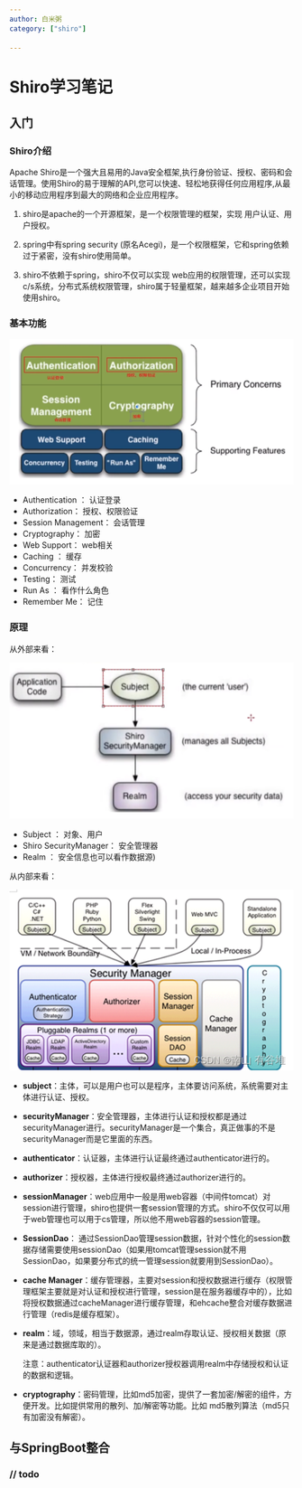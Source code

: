 ```yaml
---
author: 白米粥
category: ["shiro"]

---
```


<!-- more -->

# Shiro学习笔记

## 入门

### Shiro介绍

Apache Shiro是一个强大且易用的Java安全框架,执行身份验证、授权、密码和会话管理。使用Shiro的易于理解的API,您可以快速、轻松地获得任何应用程序,从最小的移动应用程序到最大的网络和企业应用程序。

1. shiro是apache的一个开源框架，是一个权限管理的框架，实现 用户认证、用户授权。

2. spring中有spring security (原名Acegi)，是一个权限框架，它和spring依赖过于紧密，没有shiro使用简单。

3.  shiro不依赖于spring，shiro不仅可以实现 web应用的权限管理，还可以实现c/s系统，分布式系统权限管理，shiro属于轻量框架，越来越多企业项目开始使用shiro。


### 基本功能

![基本功能](./assets/image-20230412203505966.png)

- Authentication ： 认证登录
- Authorization： 授权、权限验证
- Session Management： 会话管理
- Cryptography： 加密
- Web Support： web相关
- Caching ： 缓存
- Concurrency： 并发校验
- Testing： 测试
- Run As ： 看作什么角色
- Remember Me： 记住

### 原理

从外部来看：

![原理图](./assets/image-20230412203743863.png)

- Subject ： 对象、用户
- Shiro SecurityManager： 安全管理器
- Realm ： 安全信息也可以看作数据源)

从内部来看：

![架构图](./assets/099e9d2055534c22b628553331cbac58.png)

- **subject**：主体，可以是用户也可以是程序，主体要访问系统，系统需要对主体进行认证、授权。

- **securityManager**：安全管理器，主体进行认证和授权都是通过securityManager进行。securityManager是一个集合，真正做事的不是securityManager而是它里面的东西。

- **authenticator**：认证器，主体进行认证最终通过authenticator进行的。

- **authorizer**：授权器，主体进行授权最终通过authorizer进行的。

- **sessionManager**：web应用中一般是用web容器（中间件tomcat）对session进行管理，shiro也提供一套session管理的方式。shiro不仅仅可以用于web管理也可以用于cs管理，所以他不用web容器的session管理。

- **SessionDao**：  通过SessionDao管理session数据，针对个性化的session数据存储需要使用sessionDao（如果用tomcat管理session就不用SessionDao，如果要分布式的统一管理session就要用到SessionDao）。

- **cache Manager**：缓存管理器，主要对session和授权数据进行缓存（权限管理框架主要就是对认证和授权进行管理，session是在服务器缓存中的），比如将授权数据通过cacheManager进行缓存管理，和ehcache整合对缓存数据进行管理（redis是缓存框架）。

- **realm**：域，领域，相当于数据源，通过realm存取认证、授权相关数据（原来是通过数据库取的）。

  注意：authenticator认证器和authorizer授权器调用realm中存储授权和认证的数据和逻辑。

- **cryptography**：密码管理，比如md5加密，提供了一套加密/解密的组件，方便开发。比如提供常用的散列、加/解密等功能。比如 md5散列算法（md5只有加密没有解密）。



## 与SpringBoot整合

### // todo